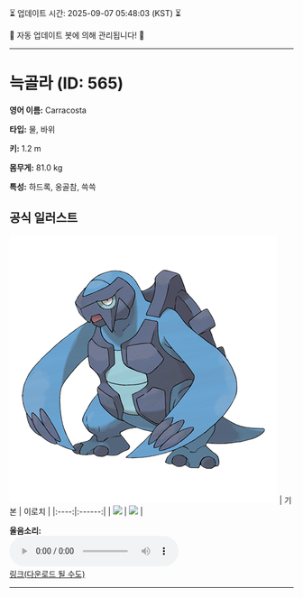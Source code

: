 
⏳ 업데이트 시간: 2025-09-07 05:48:03 (KST) ⏳

🤖 자동 업데이트 봇에 의해 관리됩니다! 🤖

---

# 늑골라 (ID: 565)
**영어 이름:** Carracosta

**타입:** 물, 바위

**키:** 1.2 m

**몸무게:** 81.0 kg

**특성:** 하드록, 옹골참, 쓱쓱

## 공식 일러스트
![](https://raw.githubusercontent.com/PokeAPI/sprites/master/sprites/pokemon/other/official-artwork/565.png)
| 기본 | 이로치 |
|:----:|:------:|
| <img src="http://play.pokemonshowdown.com/sprites/ani/carracosta.gif" width="200"> | <img src="http://play.pokemonshowdown.com/sprites/ani-shiny/carracosta.gif" width="200"> |

**울음소리:**<br><audio controls src="https://raw.githubusercontent.com/PokeAPI/cries/main/cries/pokemon/latest/565.ogg"></audio><br> [링크(다운로드 될 수도)](https://raw.githubusercontent.com/PokeAPI/cries/main/cries/pokemon/latest/565.ogg)


---
